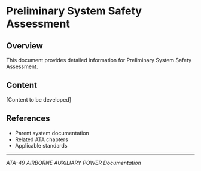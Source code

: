 # Preliminary System Safety Assessment

## Overview

This document provides detailed information for Preliminary System Safety Assessment.

## Content

[Content to be developed]

## References

- Parent system documentation
- Related ATA chapters
- Applicable standards

---

*ATA-49 AIRBORNE AUXILIARY POWER Documentation*

